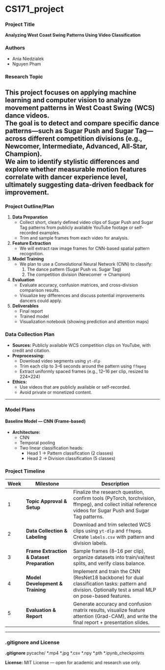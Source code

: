 # CS171_project

### Project Title
**Analyzing West Coast Swing Patterns Using Video Classification**
### Authors
-   Ania Niedzialek
-   Nguyen Pham
### Research Topic
This project focuses on applying machine learning and computer vision to analyze movement patterns in West Coast Swing (WCS) dance videos.  
The goal is to detect and compare specific dance patterns—such as Sugar Push and Sugar Tag—across different competition divisions (e.g., Newcomer, Intermediate, Advanced, All-Star, Champion).  
We aim to identify stylistic differences and explore whether measurable motion features correlate with dancer experience level, ultimately suggesting data-driven feedback for improvement.
---
### Project Outline/Plan
1. **Data Preparation**
   - Collect short, clearly defined video clips of Sugar Push and Sugar Tag patterns from publicly available YouTube footage or self-recorded examples.
   - Trim and sample frames from each video for analysis.
2. **Feature Extraction**
   - We will extract raw image frames for CNN-based spatial pattern recognition.
3. **Model Training**
   - We plan to use a Convolutional Neural Network (CNN) to classify:
     1. The dance pattern (Sugar Push vs. Sugar Tag)
     2. The competition division (Newcomer → Champion)
4. **Evaluation**
   - Evaluate accuracy, confusion matrices, and cross-division comparison results.
   - Visualize key differences and discuss potential improvements dancers could apply.
5. **Deliverables**
   - Final report
   - Trained model
   - Visualization notebook (showing prediction and attention maps)

### Data Collection Plan
- **Sources:** Publicly available WCS competition clips on YouTube, with credit and citation.  
- **Preprocessing:**
  - Download video segments using `yt-dlp`
  - Trim each clip to 3–6 seconds around the pattern using `ffmpeg`
  - Extract uniformly spaced frames (e.g., 12–16 per clip, resized to 224×224)
- **Ethics:**  
  - Use videos that are publicly available or self-recorded.
  - Avoid private or monetized content.

---
### Model Plans
#### Baseline Model — CNN (Frame-based)
- **Architecture:**  
  - CNN
  - Temporal pooling 
  - Two linear classification heads:
    - Head 1 → Pattern classification (2 classes)
    - Head 2 → Division classification (5 classes)
### Project Timeline
| Week | Milestone | Description |
|------|------------|-------------|
| 1 | **Topic Approval & Setup** | Finalize the research question, confirm tools (PyTorch, torchvision, ffmpeg), and collect initial reference videos for Sugar Push and Sugar Tag patterns. |
| 2 | **Data Collection & Labeling** | Download and trim selected WCS clips using `yt-dlp` and `ffmpeg`. Create `labels.csv` with pattern and division labels. |
| 3 | **Frame Extraction & Dataset Preparation** | Sample frames (8–16 per clip), organize datasets into train/val/test splits, and verify class balance. |
| 4 | **Model Development & Training** | Implement and train the CNN (ResNet18 backbone) for dual classification tasks: pattern and division. Optionally test a small MLP on pose-based features. |
| 5 | **Evaluation & Report** | Generate accuracy and confusion matrix results, visualize feature attention (Grad-CAM), and write the final report + presentation slides. |
---
### .gitignore and License
**.gitignore**
pycache/
*.mp4
*.jpg
*.csv
*.npy
*.pth
*.ipynb_checkpoints

**License:** MIT License — open for academic and research use only.
